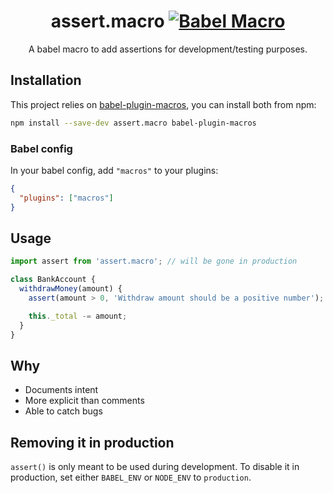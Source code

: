 <div align="center">

# assert.macro [![Babel Macro](https://img.shields.io/badge/babel--macro-%F0%9F%8E%A3-f5da55.svg)](https://github.com/kentcdodds/babel-plugin-macros)

A babel macro to add assertions for development/testing purposes.

</div>

## Installation

This project relies on [babel-plugin-macros](https://github.com/kentcdodds/babel-plugin-macros), you can install both from npm:

```sh
npm install --save-dev assert.macro babel-plugin-macros
```

### Babel config

In your babel config, add `"macros"` to your plugins:

```json
{
  "plugins": ["macros"]
}
```

## Usage

```js
import assert from 'assert.macro'; // will be gone in production

class BankAccount {
  withdrawMoney(amount) {
    assert(amount > 0, 'Withdraw amount should be a positive number'); // also gone in prod

    this._total -= amount;
  }
}
```

## Why

- Documents intent
- More explicit than comments
- Able to catch bugs

## Removing it in production

`assert()` is only meant to be used during development. To disable it in production, set either `BABEL_ENV` or `NODE_ENV` to `production`.
